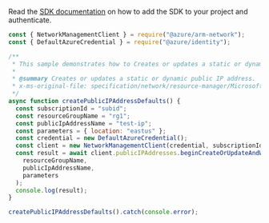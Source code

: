 Read the [SDK documentation](https://github.com/Azure/azure-sdk-for-js/blob/%40azure%2Farm-network_27.0.0/sdk/network/arm-network/README.md) on how to add the SDK to your project and authenticate.

```javascript
const { NetworkManagementClient } = require("@azure/arm-network");
const { DefaultAzureCredential } = require("@azure/identity");

/**
 * This sample demonstrates how to Creates or updates a static or dynamic public IP address.
 *
 * @summary Creates or updates a static or dynamic public IP address.
 * x-ms-original-file: specification/network/resource-manager/Microsoft.Network/stable/2021-05-01/examples/PublicIpAddressCreateDefaults.json
 */
async function createPublicIPAddressDefaults() {
  const subscriptionId = "subid";
  const resourceGroupName = "rg1";
  const publicIpAddressName = "test-ip";
  const parameters = { location: "eastus" };
  const credential = new DefaultAzureCredential();
  const client = new NetworkManagementClient(credential, subscriptionId);
  const result = await client.publicIPAddresses.beginCreateOrUpdateAndWait(
    resourceGroupName,
    publicIpAddressName,
    parameters
  );
  console.log(result);
}

createPublicIPAddressDefaults().catch(console.error);
```
